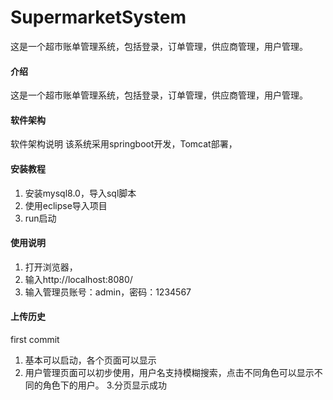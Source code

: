 # SupermarketSystem
这是一个超市账单管理系统，包括登录，订单管理，供应商管理，用户管理。
#### 介绍
这是一个超市账单管理系统，包括登录，订单管理，供应商管理，用户管理。

#### 软件架构

软件架构说明
该系统采用springboot开发，Tomcat部署，


#### 安装教程

1. 安装mysql8.0，导入sql脚本
2. 使用eclipse导入项目
3. run启动

#### 使用说明

1. 打开浏览器，
2. 输入http://localhost:8080/
3. 输入管理员账号：admin，密码：1234567

#### 上传历史
first commit
1. 基本可以启动，各个页面可以显示
2. 用户管理页面可以初步使用，用户名支持模糊搜索，点击不同角色可以显示不同的角色下的用户。
3.分页显示成功
